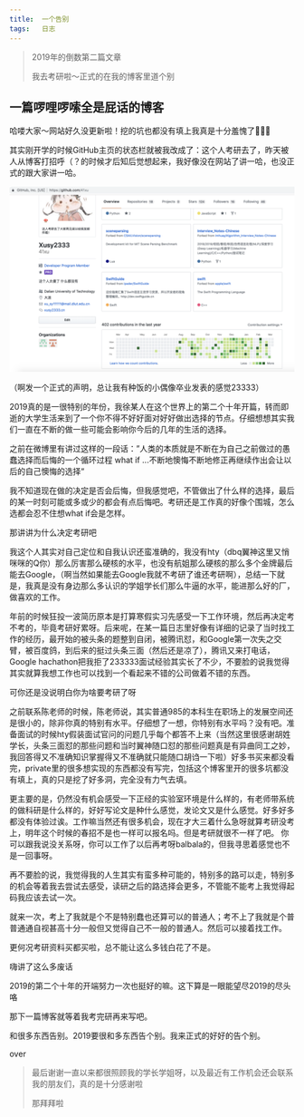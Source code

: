 ```yaml
---
title:	一个告别
tags:	日志
---
```


> 2019年的倒数第二篇文章
>
> 我去考研啦～正式的在我的博客里道个别

## 一篇啰哩啰嗦全是屁话的博客

哈喽大家～网站好久没更新啦！挖的坑也都没有填上我真是十分羞愧了🤦🏿‍♀️

其实刚开学的时候GitHub主页的状态栏就被我改成了：这个人考研去了，昨天被人从博客打招呼（？的时候才后知后觉想起来，我好像没在网站了讲一哈，也没正式的跟大家讲一哈。

![github](/img/github.png)

（啊发一个正式的声明，总让我有种饭的小偶像卒业发表的感觉23333）

2019真的是一很特别的年份，我徐某人在这个世界上的第二个十年开篇，转而即逝的大学生活来到了一个你不得不好好面对好好做出选择的节点。仔细想想其实我们一直在不断的做一些可能会影响你今后的几年的生活的选择。

之前在微博里有讲过这样的一段话：”人类的本质就是不断在为自己之前做过的愚蠢选择而后悔的一个循环过程  what if ...不断地懊悔不断地修正再继续作出会让以后的自己懊悔的选择“

我不知道现在做的决定是否会后悔，但我感觉吧，不管做出了什么样的选择，最后的某一时刻可能或多或少的都会有点后悔吧。考研还是工作真的好像个围城，怎么选都会忍不住想what if会是怎样。

那讲讲为什么决定考研吧

我这个人其实对自己定位和自我认识还蛮准确的，我没有hty（dbq翼神这里又悄咪咪的Q你）那么厉害那么硬核的水平，也没有航姐那么硬核的那么多个金牌最后能去Google，（啊当然如果能去Google我就不考研了谁还考研啊），总结一下就是，我真是没有身边那么多认识的学姐学长们那么牛逼的水平，能进那么好的厂，做喜欢的工作。

年前的时候狂投一波简历原本是打算寒假实习先感受一下工作环境，然后再决定考不考的，毕竟考研好累呀。后来呢，在某一篇日志里好像有详细的记录了当时找工作的经历，最开始的被头条的题整到自闭，被腾讯怼，和Google第一次失之交臂，被百度鸽，到后来的挺过头条三面（然后还是凉了），腾讯又来打电话，Google hachathon把我拒了233333面试经验其实长了不少，不要脸的说我觉得其实就算我想工作也可以找到一个看起来不错的公司做着不错的东西。

可你还是没说明白你为啥要考研了呀

之前联系陈老师的时候，陈老师说，其实普通985的本科生在职场上的发展空间还是很小的，除非你真的特别有水平。仔细想了一想，你特别有水平吗？没有吧。准备面试的时候hty假装面试官问的问题几乎每个都答不上来（当然这里很感谢胡姓学长，头条三面怼的那些问题和当时翼神随口怼的那些问题真是有异曲同工之妙，我回答得又不准确知识掌握得又不准确就只能随口胡诌一下啦）好多书买来都没看完，private里的很多想实现的东西都没有写完，包括这个博客里开的很多坑都没有填上，真的只是挖了好多洞，完全没有力气去填。

更主要的是，仍然没有机会感受一下正经的实验室环境是什么样的，有老师带系统的做科研是什么样的，好好写论文是种什么感觉，发论文又是什么感觉。好多好多都没有体验过诶。工作嘛当然还有很多机会，现在才大三着什么急呀就算考研没考上，明年这个时候的春招不是也一样可以报名吗。但是考研就很不一样了吧。
你可以跟我说没关系呀，你可以工作了以后再考呀balbala的，但我寻思着感觉也不是一回事呀。

再不要脸的说，我觉得我的人生其实有蛮多种可能的，特别多的路可以走，特别多的机会等着我去尝试去感受，读研之后的路选择会更多，不管能不能考上我觉得起码我应该去试一次。


就来一次，考上了我就是个不是特别蠢也还算可以的普通人；考不上了我就是个普普通通自视甚高十分一般但又觉得自己不一般的普通人。然后可以接着找工作。

更何况考研资料买都买啦，总不能让这么多钱白花了不是。

嗨讲了这么多废话

2019的第二个十年的开端努力一次也挺好的嘛。这下算是一眼能望尽2019的尽头咯

那下一篇博客就等着我考完研再来写吧。

和很多东西告别。2019要很和多东西告个别。我来正式的好好的告个别。

over


> 最后谢谢一直以来都很照顾我的学长学姐呀，以及最近有工作机会还会联系我的朋友们，真的是十分感谢啦
>
> 那拜拜啦



